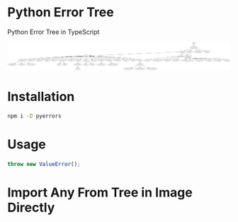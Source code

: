 # Python Error Tree

Python Error Tree in TypeScript

![Python Error Tree](assets/tree.png 'Logo Title Text 1')

# Installation

```bash
npm i -D pyerrors
```

# Usage

```javascript
throw new ValueError();
```

# Import Any From Tree in Image Directly


